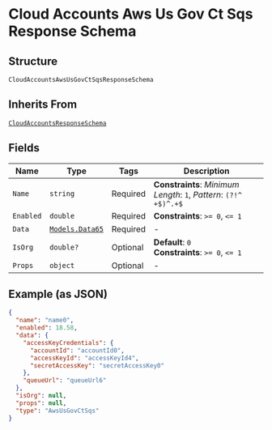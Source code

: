 
# Cloud Accounts Aws Us Gov Ct Sqs Response Schema

## Structure

`CloudAccountsAwsUsGovCtSqsResponseSchema`

## Inherits From

[`CloudAccountsResponseSchema`](../../doc/models/cloud-accounts-response-schema.md)

## Fields

| Name | Type | Tags | Description |
|  --- | --- | --- | --- |
| `Name` | `string` | Required | **Constraints**: *Minimum Length*: `1`, *Pattern*: `(?!^ +$)^.+$` |
| `Enabled` | `double` | Required | **Constraints**: `>= 0`, `<= 1` |
| `Data` | [`Models.Data65`](../../doc/models/data-65.md) | Required | - |
| `IsOrg` | `double?` | Optional | **Default**: `0`<br>**Constraints**: `>= 0`, `<= 1` |
| `Props` | `object` | Optional | - |

## Example (as JSON)

```json
{
  "name": "name0",
  "enabled": 18.58,
  "data": {
    "accessKeyCredentials": {
      "accountId": "accountId0",
      "accessKeyId": "accessKeyId4",
      "secretAccessKey": "secretAccessKey0"
    },
    "queueUrl": "queueUrl6"
  },
  "isOrg": null,
  "props": null,
  "type": "AwsUsGovCtSqs"
}
```

